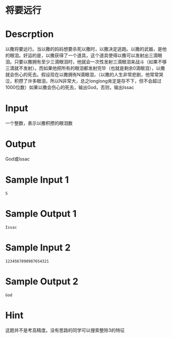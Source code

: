 # 将要远行

# Descrption
以撒将要远行。当以撒的妈妈想要杀死以撒时，以撒决定逃跑。以撒的武器，是他的眼泪。好运的是，以撒获得了一个道具，这个道具使得以撒可以发射出三滴眼泪。只要以撒拥有至少三滴眼泪时，他就会一次性发射三滴眼泪来战斗（如果不够三滴就不发射）。而如果他把所有的眼泪都发射完毕（也就是剩余0滴眼泪），以撒就会伤心的死去。假设现在以撒拥有N滴眼泪，（以撒的人生非常悲剧，他常常哭泣，积攒了许多眼泪，所以N非常大，总之longlong肯定是存不下，但不会超过1000位数）如果以撒会伤心的死去，输出God，否则，输出Issac

# Input
一个整数，表示以撒积攒的眼泪数

# Output
God或Issac

# Sample Input 1 
```
5
```  

# Sample Output 1
```
Issac 
```

# Sample Input 2
```
1234567890987654321 
```  

# Sample Output 2
```
God 
```

# Hint
这题并不是考高精度。没有思路的同学可以搜索整除3的特征
